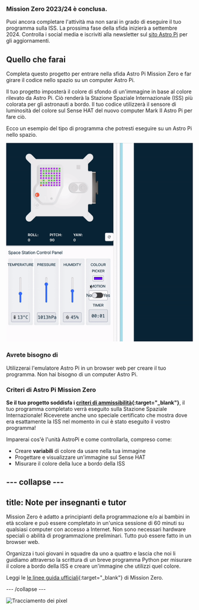 ### Mission Zero 2023/24 è conclusa.

Puoi ancora completare l'attività ma non sarai in grado di eseguire il tuo programma sulla ISS. La prossima fase della sfida inizierà a settembre 2024. Controlla i social media e iscriviti alla newsletter sul [sito Astro Pi](https://astro-pi.org/mission-zero/) per gli aggiornamenti.

## Quello che farai

Completa questo progetto per entrare nella sfida Astro Pi Mission Zero e far girare il codice nello spazio su un computer Astro Pi.

Il tuo progetto imposterà il colore di sfondo di un'immagine in base al colore rilevato da Astro Pi. Ciò renderà la Stazione Spaziale Internazionale (ISS) più colorata per gli astronauti a bordo. Il tuo codice utilizzerà il sensore di luminosità del colore sul Sense HAT del nuovo computer Mark II Astro Pi per fare ciò.

Ecco un esempio del tipo di programma che potresti eseguire su un Astro Pi nello spazio.

![L'emulatore Sense HAT che esegue un programma di esempio con un serpente il cui colore di sfondo cambia in sintonia con il sensore.](images/finished.gif)

### Avrete bisogno di

Utilizzerai l'emulatore Astro Pi in un browser web per creare il tuo programma. Non hai bisogno di un computer Astro Pi.

### Criteri di Astro Pi Mission Zero

**Se il tuo progetto soddisfa i [criteri di ammissibilità](https://astro-pi.org/it/mission-zero/eligibility){:target="_blank"}**, il tuo programma completato verrà eseguito sulla Stazione Spaziale Internazionale! Riceverete anche uno speciale certificato che mostra dove era esattamente la ISS nel momento in cui è stato eseguito il vostro programma!

Imparerai cos'è l'unità AstroPi e come controllarla, compreso come:
+ Creare **variabili** di colore da usare nella tua immagine
+ Progettare e visualizzare un'immagine sul Sense HAT
+ Misurare il colore della luce a bordo della ISS

--- collapse ---
---
title: Note per insegnanti e tutor
---

Mission Zero è adatto a principianti della programmazione e/o ai bambini in età scolare e può essere completato in un'unica sessione di 60 minuti su qualsiasi computer con accesso a Internet. Non sono necessari hardware speciali o abilità di programmazione preliminari. Tutto può essere fatto in un browser web.

Organizza i tuoi giovani in squadre da uno a quattro e lascia che noi li guidiamo attraverso la scrittura di un breve programma Python per misurare il colore a bordo della ISS e creare un'immagine che utilizzi quel colore.

Leggi le [le linee guida ufficiali](https://astro-pi.org/it/mission-zero/guidelines){:target="_blank"} di Mission Zero.

--- /collapse ---

![Tracciamento dei pixel](https://code.org/api/hour/begin_raspberrypi_astropi.png)
